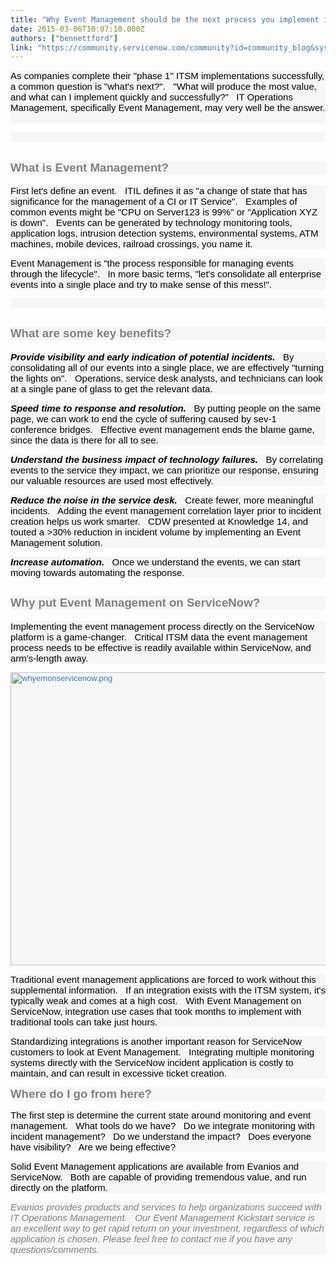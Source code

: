 ```yaml
---
title: "Why Event Management should be the next process you implement in ServiceNow"
date: 2015-03-06T10:07:10.000Z
authors: ["bennettford"]
link: "https://community.servicenow.com/community?id=community_blog&sys_id=a87dae29dbd0dbc01dcaf3231f9619a4"
---
```

<p style="font-size: 13px; font-family: arial, sans-serif; color: #666666; background-color: #f6f6f6;"><span style="font-size: 15px; font-family: calibri, verdana, arial, sans-serif; color: #000000;">As companies complete their "phase 1" ITSM implementations successfully, a common question is "what's next?".   "What will produce the most value, and what can I implement quickly and successfully?"   IT Operations Management, specifically Event Management, may very well be the answer.         </span></p><p style="font-size: 13px; font-family: arial, sans-serif; color: #666666; background-color: #f6f6f6;"><span style="font-size: 15px; font-family: calibri, verdana, arial, sans-serif; color: #000000;"><br/></span></p><h2 style="font-family: arial, sans-serif; color: #666666; background-color: #f6f6f6;"></h2><h2 dir="ltr" style="font-family: arial, sans-serif; color: #666666; background-color: #f6f6f6;"><span style="font-size: 14pt; font-family: calibri, verdana, arial, sans-serif; color: #808080;">What is Event Management?</span></h2><p></p><p style="font-size: 13px; font-family: arial, sans-serif; color: #666666; background-color: #f6f6f6;"><span style="font-size: 15px; font-family: calibri, verdana, arial, sans-serif; color: #000000;">First let's define an event.   ITIL defines it as "a change of state that has significance for the management of a CI or IT Service".   Examples of common events might be "CPU on Server123 is 99%" or "Application XYZ is down".   Events can be generated by technology monitoring tools, application logs, intrusion detection systems, environmental systems, ATM machines, mobile devices, railroad crossings, you name it. </span></p><p></p><p style="font-size: 13px; font-family: arial, sans-serif; color: #666666; background-color: #f6f6f6;"><span style="font-size: 15px; font-family: calibri, verdana, arial, sans-serif; color: #000000;">Event Management is "the process responsible for managing events through the lifecycle".   In more basic terms, "let's consolidate all enterprise events into a single place and try to make sense of this mess!". </span></p><p style="font-size: 13px; font-family: arial, sans-serif; color: #666666; background-color: #f6f6f6;"><span style="font-size: 15px; font-family: calibri, verdana, arial, sans-serif; color: #000000;"><br/></span></p><h2 style="font-family: arial, sans-serif; color: #666666; background-color: #f6f6f6;"></h2><h2 style="font-family: arial, sans-serif; color: #666666; background-color: #f6f6f6;"><span style="font-size: 14pt; font-family: calibri, verdana, arial, sans-serif; color: #808080;">What are some key benefits?</span></h2><p></p><p style="font-size: 13px; font-family: arial, sans-serif; color: #666666; background-color: #f6f6f6;"><span style="font-size: 15px; font-family: calibri, verdana, arial, sans-serif; color: #000000;"><strong style="font-style: inherit; font-family: inherit;"><em style="font-weight: inherit; font-family: inherit;">Provide visibility and early indication of potential incidents.</em></strong>   By consolidating all of our events into a single place, we are effectively "turning the lights on".   Operations, service desk analysts, and technicians can look at a single pane of glass to get the relevant data.</span></p><p></p><p style="font-size: 13px; font-family: arial, sans-serif; color: #666666; background-color: #f6f6f6;"><span style="font-size: 15px; font-family: calibri, verdana, arial, sans-serif; color: #000000;"><strong style="font-style: inherit; font-family: inherit;"><em style="font-weight: inherit; font-family: inherit;">Speed time to response and resolution.</em></strong>   By putting people on the same page, we can work to end the cycle of suffering caused by sev-1 conference bridges.   Effective event management ends the blame game, since the data is there for all to see.</span></p><p></p><p style="font-size: 13px; font-family: arial, sans-serif; color: #666666; background-color: #f6f6f6;"><span style="font-size: 15px; font-family: calibri, verdana, arial, sans-serif; color: #000000;"><strong style="font-style: inherit; font-family: inherit;"><em style="font-weight: inherit; font-family: inherit;">Understand the business impact of technology failures.   </em></strong>By correlating events to the service they impact, we can prioritize our response, ensuring our valuable resources are used most effectively. </span></p><p></p><p style="font-size: 13px; font-family: arial, sans-serif; color: #666666; background-color: #f6f6f6;"><span style="font-size: 15px; font-family: calibri, verdana, arial, sans-serif; color: #000000;"><strong style="font-style: inherit; font-family: inherit;"><em style="font-weight: inherit; font-family: inherit;">Reduce the noise in the service desk.</em></strong>   Create fewer, more meaningful incidents.   Adding the event management correlation layer prior to incident creation helps us work smarter.   CDW presented at Knowledge 14, and touted a &gt;30% reduction in incident volume by implementing an Event Management solution.</span></p><p></p><p style="font-size: 13px; font-family: arial, sans-serif; color: #666666; background-color: #f6f6f6;"><span style="font-size: 15px; font-family: calibri, verdana, arial, sans-serif; color: #000000;"><strong style="font-style: inherit; font-family: inherit;"><em style="font-weight: inherit; font-family: inherit;">Increase automation.</em></strong>   Once we understand the events, we can start moving towards automating the response.</span></p><p></p><p></p><h2 style="font-family: arial, sans-serif; color: #666666; background-color: #f6f6f6;"><span style="font-size: 14pt; font-family: calibri, verdana, arial, sans-serif; color: #808080;">Why put Event Management on ServiceNow?</span></h2><p></p><p style="font-size: 13px; font-family: arial, sans-serif; color: #666666; background-color: #f6f6f6;"><span style="font-size: 15px; font-family: calibri, verdana, arial, sans-serif; color: #000000;">Implementing the event management process directly on the ServiceNow platform is a game-changer.   Critical ITSM data the event management process needs to be effective is readily available within ServiceNow, and arm's-length away.     </span></p><p></p><p style="font-size: 13px; font-family: arial, sans-serif; color: #666666; background-color: #f6f6f6;"><a _jive_internal="true" data-containerid="-1" data-containertype="-1" data-objectid="11642" data-objecttype="111" href="/servlet/JiveServlet/downloadImage/2-708819-11642/whyemonservicenow.png" style="font-weight: inherit; font-style: inherit; font-family: inherit; color: #3778c7;"><img  alt="whyemonservicenow.png" class="image-0 jive-image jiveImage" height="469" src="3274a5cadb90df048c8ef4621f961938.iix" style="border: 0px; font-weight: inherit; font-style: inherit; font-family: inherit;" width="1118"/></a></p><p></p><p dir="ltr" style="font-size: 13px; font-family: arial, sans-serif; color: #666666; background-color: #f6f6f6;"><span style="font-size: 15px; font-family: calibri, verdana, arial, sans-serif; color: #000000;">Traditional event management applications are forced to work without this supplemental information.   If an integration exists with the ITSM system, it's typically weak and comes at a high cost.   With Event Management on ServiceNow, integration use cases that took months to implement with traditional tools can take just hours.</span></p><p></p><p dir="ltr" style="font-size: 13px; font-family: arial, sans-serif; color: #666666; background-color: #f6f6f6;"><span style="font-size: 15px; font-family: calibri, verdana, arial, sans-serif; color: #000000;">Standardizing integrations is another important reason for ServiceNow customers to look at Event Management.   Integrating multiple monitoring systems directly with the ServiceNow incident application is costly to maintain, and can result in excessive ticket creation.</span></p><p></p><p style="font-size: 13px; font-family: arial, sans-serif; color: #666666; background-color: #f6f6f6;"><span style="font-weight: bold; font-size: 14pt; font-family: calibri, verdana, arial, sans-serif; color: #808080;">Where do I go from here?</span></p><p></p><p dir="ltr" style="font-size: 13px; font-family: arial, sans-serif; color: #666666; background-color: #f6f6f6;"><span style="font-size: 15px; font-family: calibri, verdana, arial, sans-serif; color: #000000;">The first step is determine the current state around monitoring and event management.   What tools do we have?   Do we integrate monitoring with incident management?   Do we understand the impact?   Does everyone have visibility?   Are we being effective? </span></p><p></p><p dir="ltr" style="font-size: 13px; font-family: arial, sans-serif; color: #666666; background-color: #f6f6f6;"><span style="font-size: 15px; font-family: calibri, verdana, arial, sans-serif; color: #000000;">Solid Event Management applications are available from Evanios and ServiceNow.   Both are capable of providing tremendous value, and run directly on the platform.</span></p><p></p><p dir="ltr" style="font-size: 13px; font-family: arial, sans-serif; color: #666666; background-color: #f6f6f6;"><span style="font-style: italic; font-size: 15px; font-family: calibri, verdana, arial, sans-serif; color: #808080;">Evanios provides products and services to help organizations succeed with IT Operations Management.   Our Event Management Kickstart service is an excellent way to get rapid return on your investment, regardless of which application is chosen. Please feel free to contact me if you have any questions/comments.</span></p>